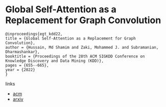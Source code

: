 # Global Self-Attention as a Replacement for Graph Convolution

```
@inproceedings{egt_kdd22,
title = {Global Self-Attention as a Replacement for Graph Convolution},
author = {Hussain, Md Shamim and Zaki, Mohammed J. and Subramanian, Dharmashankar},
booktitle = {Proceedings of the 28th ACM SIGKDD Conference on Knowledge Discovery and Data Mining (KDD)},
pages = {655--665},
year = {2022}
}
```

links
- [acm](https://dl.acm.org/doi/10.1145/3534678.3539296)
- [arxiv](https://arxiv.org/abs/2108.03348)
